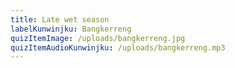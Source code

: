 ```yaml
---
title: Late wet season
labelKunwinjku: Bangkerreng
quizItemImage: /uploads/bangkerreng.jpg
quizItemAudioKunwinjku: /uploads/bangkerreng.mp3
---
```

